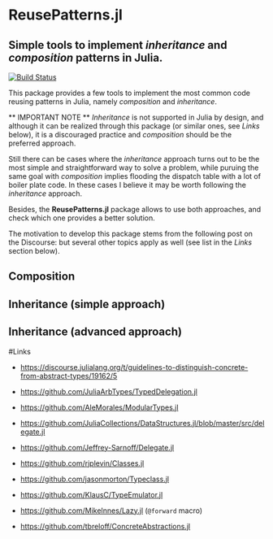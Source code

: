 # ReusePatterns.jl
## Simple tools to implement *inheritance* and *composition* patterns in Julia.

[![Build Status](https://travis-ci.org/gcalderone/ReusePatterns.jl.svg?branch=master)](https://travis-ci.org/gcalderone/ReusePatterns.jl)

This package provides a few tools to implement the most common code reusing patterns in Julia, namely *composition* and *inheritance*.

** IMPORTANT NOTE **
*Inheritance* is not supported in Julia by design, and although it can be realized through this package (or similar ones, see *Links* below), it is a discouraged practice and *composition* should be the preferred approach.

Still there can be cases where the *inheritance* approach turns out to be the most simple and straightforward way to solve a problem, while puruing the same goal with *composition* implies flooding the dispatch table with a lot of boiler plate code.  In these cases I believe it may be worth following the *inheritance* approach.

Besides, the **ReusePatterns.jl** package allows to use both approaches, and check which one provides a better solution.

The motivation to develop this package stems from the following post on the Discourse:
but several other topics apply as well (see list in the *Links* section below).





## Composition

## Inheritance (simple approach)

## Inheritance (advanced approach)





#Links
- https://discourse.julialang.org/t/guidelines-to-distinguish-concrete-from-abstract-types/19162/5

- https://github.com/JuliaArbTypes/TypedDelegation.jl
- https://github.com/AleMorales/ModularTypes.jl
- https://github.com/JuliaCollections/DataStructures.jl/blob/master/src/delegate.jl
- https://github.com/Jeffrey-Sarnoff/Delegate.jl
- https://github.com/rjplevin/Classes.jl
- https://github.com/jasonmorton/Typeclass.jl
- https://github.com/KlausC/TypeEmulator.jl
- https://github.com/MikeInnes/Lazy.jl (`@forward` macro)
- https://github.com/tbreloff/ConcreteAbstractions.jl
